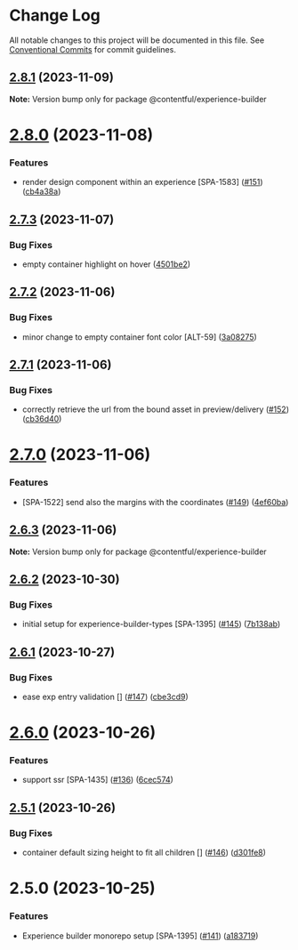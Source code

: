 # Change Log

All notable changes to this project will be documented in this file.
See [Conventional Commits](https://conventionalcommits.org) for commit guidelines.

## [2.8.1](https://github.com/contentful/experience-builder/compare/@contentful/experience-builder@2.8.0...@contentful/experience-builder@2.8.1) (2023-11-09)

**Note:** Version bump only for package @contentful/experience-builder

# [2.8.0](https://github.com/contentful/experience-builder/compare/@contentful/experience-builder@2.7.3...@contentful/experience-builder@2.8.0) (2023-11-08)

### Features

- render design component within an experience [SPA-1583] ([#151](https://github.com/contentful/experience-builder/issues/151)) ([cb4a38a](https://github.com/contentful/experience-builder/commit/cb4a38a3fbf75f8c4773ff95b203a11ae12220bc))

## [2.7.3](https://github.com/contentful/experience-builder/compare/@contentful/experience-builder@2.7.2...@contentful/experience-builder@2.7.3) (2023-11-07)

### Bug Fixes

- empty container highlight on hover ([4501be2](https://github.com/contentful/experience-builder/commit/4501be237704ea53cd7ea4bea3ccab92dc69668f))

## [2.7.2](https://github.com/contentful/experience-builder/compare/@contentful/experience-builder@2.7.1...@contentful/experience-builder@2.7.2) (2023-11-06)

### Bug Fixes

- minor change to empty container font color [ALT-59] ([3a08275](https://github.com/contentful/experience-builder/commit/3a082759b97e03f9dc7a218001e255fe458b58a0))

## [2.7.1](https://github.com/contentful/experience-builder/compare/@contentful/experience-builder@2.7.0...@contentful/experience-builder@2.7.1) (2023-11-06)

### Bug Fixes

- correctly retrieve the url from the bound asset in preview/delivery ([#152](https://github.com/contentful/experience-builder/issues/152)) ([cb36d40](https://github.com/contentful/experience-builder/commit/cb36d40ee87d5d6cc11e2b099cb5490429567523))

# [2.7.0](https://github.com/contentful/experience-builder/compare/@contentful/experience-builder@2.6.3...@contentful/experience-builder@2.7.0) (2023-11-06)

### Features

- [SPA-1522] send also the margins with the coordinates ([#149](https://github.com/contentful/experience-builder/issues/149)) ([4ef60ba](https://github.com/contentful/experience-builder/commit/4ef60baf75ce5ed0ad84bb1d260714233afe14eb))

## [2.6.3](https://github.com/contentful/experience-builder/compare/@contentful/experience-builder@2.6.2...@contentful/experience-builder@2.6.3) (2023-11-06)

**Note:** Version bump only for package @contentful/experience-builder

## [2.6.2](https://github.com/contentful/experience-builder/compare/@contentful/experience-builder@2.6.1...@contentful/experience-builder@2.6.2) (2023-10-30)

### Bug Fixes

- initial setup for experience-builder-types [SPA-1395] ([#145](https://github.com/contentful/experience-builder/issues/145)) ([7b138ab](https://github.com/contentful/experience-builder/commit/7b138ab68ff2e1d685c95d665de5f7930d897916))

## [2.6.1](https://github.com/contentful/experience-builder/compare/@contentful/experience-builder@2.6.0...@contentful/experience-builder@2.6.1) (2023-10-27)

### Bug Fixes

- ease exp entry validation [] ([#147](https://github.com/contentful/experience-builder/issues/147)) ([cbe3cd9](https://github.com/contentful/experience-builder/commit/cbe3cd9d27d87e2ce2b5439fbc7dd58bb1ff9383))

# [2.6.0](https://github.com/contentful/experience-builder/compare/@contentful/experience-builder@2.5.1...@contentful/experience-builder@2.6.0) (2023-10-26)

### Features

- support ssr [SPA-1435] ([#136](https://github.com/contentful/experience-builder/issues/136)) ([6cec574](https://github.com/contentful/experience-builder/commit/6cec574d82bd2c9471f0caef7179979fdcee3236))

## [2.5.1](https://github.com/contentful/experience-builder/compare/@contentful/experience-builder@2.5.0...@contentful/experience-builder@2.5.1) (2023-10-26)

### Bug Fixes

- container default sizing height to fit all children [] ([#146](https://github.com/contentful/experience-builder/issues/146)) ([d301fe8](https://github.com/contentful/experience-builder/commit/d301fe827f2d895c10ca94370b80895d311c3dc1))

# 2.5.0 (2023-10-25)

### Features

- Experience builder monorepo setup [SPA-1395] ([#141](https://github.com/contentful/experience-builder/issues/141)) ([a183719](https://github.com/contentful/experience-builder/commit/a1837192f366f09a09538c4bbfb992fffcc5a916))
